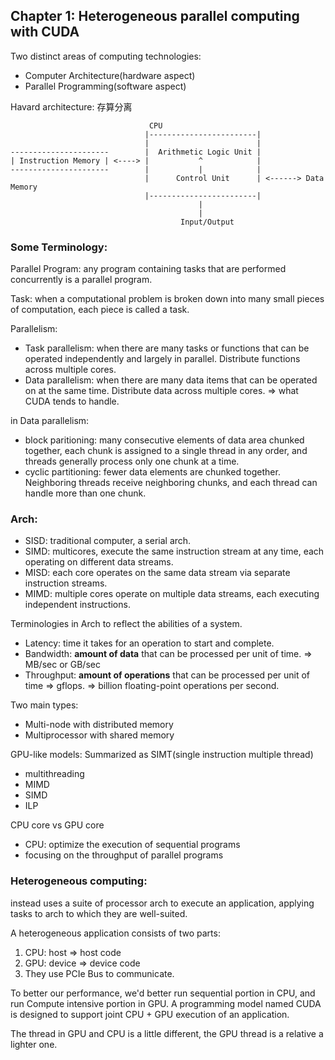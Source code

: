 ## Chapter 1: Heterogeneous parallel computing with CUDA
Two distinct areas of computing technologies:
- Computer Architecture(hardware aspect)
- Parallel Programming(software aspect)

Havard architecture: 存算分离
```
                               CPU
                              |------------------------|
                              |                        |
----------------------        |  Arithmetic Logic Unit |
| Instruction Memory | <----> |           ^            |
----------------------        |           |            |
                              |      Control Unit      | <------> Data Memory
                              |------------------------|
                                          |
                                          |
                                      Input/Output
```
### Some Terminology:
Parallel Program: any program containing tasks that are performed concurrently is a parallel program.

Task: when a computational problem is broken down into many small pieces of computation, each piece is called a task.

Parallelism:
- Task parallelism: when there are many tasks or functions that can be operated independently and largely in parallel. Distribute functions across multiple cores.
- Data parallelism: when there are many data items that can be operated on at the same time. Distribute data across multiple cores. => what CUDA tends to handle.

in Data parallelism:
- block paritioning: many consecutive elements of data area chunked together, each chunk is assigned to a single thread in any order, and threads generally process only one chunk at a time.
- cyclic partitioning: fewer data elements are chunked together. Neighboring threads receive neighboring chunks, and each thread can handle more than one chunk.
### Arch:
- SISD: traditional computer, a serial arch.
- SIMD: multicores, execute the same instruction stream at any time, each operating on different data streams.
- MISD: each core operates on the same data stream via separate instruction streams.
- MIMD: multiple cores operate on multiple data streams, each executing independent instructions.

Terminologies in Arch to reflect the abilities of a system.
- Latency: time it takes for an operation to start and complete.
- Bandwidth: **amount of data** that can be processed per unit of time. => MB/sec or GB/sec
- Throughput: **amount of operations** that can be processed per unit of time => gflops. => billion floating-point operations per second.

Two main types:
- Multi-node with distributed memory
- Multiprocessor with shared memory

GPU-like models: Summarized as SIMT(single instruction multiple thread)
- multithreading
- MIMD
- SIMD
- ILP

CPU core vs GPU core
- CPU: optimize the execution of sequential programs
- focusing on the throughput of parallel programs
### Heterogeneous computing:
instead uses a suite of processor arch to execute an application, applying tasks to arch to which they are well-suited.

A heterogeneous application consists of two parts:
1. CPU: host => host code
2. GPU: device => device code
3. They use PCIe Bus to communicate.

To better our performance, we'd better run sequential portion in CPU, and run Compute intensive portion in GPU. A programming model named CUDA is designed to support joint CPU + GPU execution of an application.

The thread in GPU and CPU is a little different, the GPU thread is a relative a lighter one.